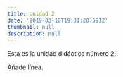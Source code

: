 ```yaml
---
title: Unidad 2
date: '2019-03-18T19:31:20.591Z'
thumbnail: null
description: null
---
```

Esta es la unidad didáctica número 2.

Añade línea.